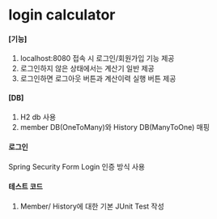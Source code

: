 # login calculator
#### [기능]
1. localhost:8080 접속 시 로그인/회원가입 기능 제공
2. 로그인하지 않은 상태에서는 계산기 일반 제공
3. 로그인하면 로그아웃 버튼과 계산이력 실행 버튼 제공

#### [DB]
1. H2 db 사용
2. member DB(OneToMany)와 History DB(ManyToOne) 매핑

#### 로그인
Spring Security Form Login 인증 방식 사용

#### 테스트 코드
1. Member/ History에 대한 기본 JUnit Test 작성
